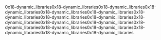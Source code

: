 0x18-dynamic_libraries0x18-dynamic_libraries0x18-dynamic_libraries0x18-dynamic_libraries0x18-dynamic_libraries0x18-dynamic_libraries0x18-dynamic_libraries0x18-dynamic_libraries0x18-dynamic_libraries0x18-dynamic_libraries0x18-dynamic_libraries0x18-dynamic_libraries0x18-dynamic_libraries0x18-dynamic_libraries0x18-dynamic_libraries0x18-dynamic_libraries0x18-dynamic_libraries0x18-dynamic_libraries
